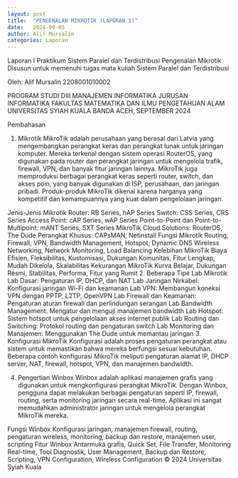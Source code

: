 ```yaml
---
layout: post
title:  "PENGENALAN MIKROTIK (LAPORAN 1)"
date:   2024-09-05
author: Alif Mursalin
categories: Laporan 
---
```


Laporan I Praktikum Sistem Paralel dan Terdistribusi
Pengenalan Mikrotik
Disusun untuk memenuhi tugas mata kuliah Sistem Paralel dan Terdistribusi

Oleh:
Alif Mursalin
2208001010002

PROGRAM STUDI DIII MANAJEMEN INFORMATIKA
JURUSAN INFORMATIKA
FAKULTAS MATEMATIKA DAN ILMU PENGETAHUAN ALAM
UNIVERSITAS SYIAH KUALA
BANDA ACEH, SEPTEMBER 2024

Pembahasan
1. Mikrotik
MikroTik adalah perusahaan yang berasal dari Latvia yang mengembangkan perangkat keras dan perangkat lunak untuk jaringan komputer. Mereka terkenal dengan sistem operasi RouterOS, yang digunakan pada router dan perangkat jaringan untuk mengelola trafik, firewall, VPN, dan banyak fitur jaringan lainnya. MikroTik juga memproduksi berbagai perangkat keras seperti router, switch, dan akses poin, yang banyak digunakan di ISP, perusahaan, dan jaringan pribadi. Produk-produk MikroTik dikenal karena harganya yang kompetitif dan kemampuannya yang kuat dalam pengelolaan jaringan.

Jenis-Jenis Mikrotik
Router: RB Series, hAP Series
Switch: CSS Series, CRS Series
Access Point: cAP Series, wAP Series
Point-to-Point dan Point-to-Multipoint: mANT Series, SXT Series
MikroTik Cloud Solutions: RouterOS, The Dude
Perangkat Khusus: CAPsMAN, Netinstall
Fungsi Mikrotik
Routing, Firewall, VPN, Bandwidth Management, Hotspot, Dynamic DNS
Wireless Networking, Network Monitoring, Load Balancing
Kelebihan MikroTik
Biaya Efisien, Fleksibilitas, Kustomisasi, Dukungan Komunitas, Fitur Lengkap, Mudah Dikelola, Skalabilitas
Kekurangan MikroTik
Kurva Belajar, Dukungan Resmi, Stabilitas, Performa, Fitur yang Rumit
2. Beberapa Tipe Lab Mikrotik
Lab Dasar: Pengaturan IP, DHCP, dan NAT
Lab Jaringan Nirkabel: Konfigurasi jaringan Wi-Fi dan keamanan
Lab VPN: Membangun koneksi VPN dengan PPTP, L2TP, OpenVPN
Lab Firewall dan Keamanan: Pengaturan aturan firewall dan perlindungan serangan
Lab Bandwidth Management: Mengatur dan menguji manajemen bandwidth
Lab Hotspot: Sistem hotspot untuk pengelolaan akses internet publik
Lab Routing dan Switching: Protokol routing dan pengaturan switch
Lab Monitoring dan Manajemen: Menggunakan The Dude untuk memantau jaringan
3. Konfigurasi MikroTik
Konfigurasi adalah proses pengaturan perangkat atau sistem untuk memastikan bahwa mereka berfungsi sesuai kebutuhan. Beberapa contoh konfigurasi MikroTik meliputi pengaturan alamat IP, DHCP server, NAT, firewall, hotspot, VPN, dan manajemen bandwidth.

4. Pengertian Winbox
Winbox adalah aplikasi manajemen grafis yang digunakan untuk mengkonfigurasi perangkat MikroTik. Dengan Winbox, pengguna dapat melakukan berbagai pengaturan seperti IP, firewall, routing, serta monitoring jaringan secara real-time. Aplikasi ini sangat memudahkan administrator jaringan untuk mengelola perangkat MikroTik mereka.

Fungsi Winbox
Konfigurasi jaringan, manajemen firewall, routing, pengaturan wireless, monitoring, backup dan restore, manajemen user, scripting
Fitur Winbox
Antarmuka grafis, Quick Set, File Transfer, Monitoring Real-time, Tool Diagnostik, User Management, Backup dan Restore, Scripting, VPN Configuration, Wireless Configuration
© 2024 Universitas Syiah Kuala

